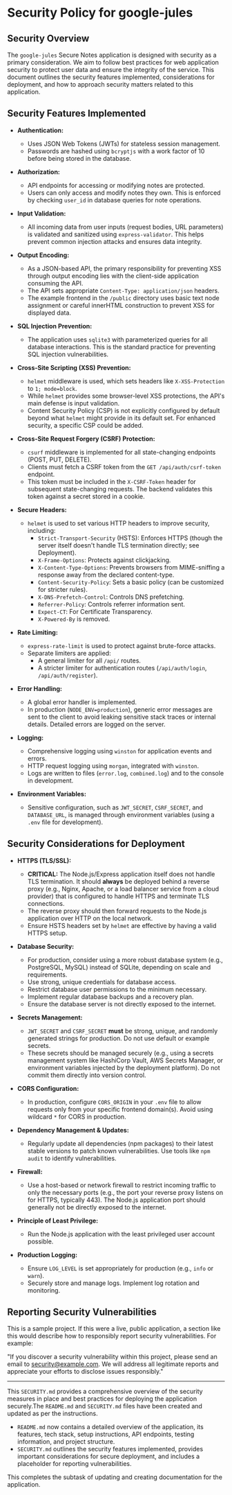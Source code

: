 # Security Policy for google-jules

## Security Overview

The `google-jules` Secure Notes application is designed with security as a primary consideration. We aim to follow best practices for web application security to protect user data and ensure the integrity of the service. This document outlines the security features implemented, considerations for deployment, and how to approach security matters related to this application.

## Security Features Implemented

*   **Authentication:**
    *   Uses JSON Web Tokens (JWTs) for stateless session management.
    *   Passwords are hashed using `bcryptjs` with a work factor of 10 before being stored in the database.

*   **Authorization:**
    *   API endpoints for accessing or modifying notes are protected.
    *   Users can only access and modify notes they own. This is enforced by checking `user_id` in database queries for note operations.

*   **Input Validation:**
    *   All incoming data from user inputs (request bodies, URL parameters) is validated and sanitized using `express-validator`. This helps prevent common injection attacks and ensures data integrity.

*   **Output Encoding:**
    *   As a JSON-based API, the primary responsibility for preventing XSS through output encoding lies with the client-side application consuming the API.
    *   The API sets appropriate `Content-Type: application/json` headers.
    *   The example frontend in the `/public` directory uses basic text node assignment or careful innerHTML construction to prevent XSS for displayed data.

*   **SQL Injection Prevention:**
    *   The application uses `sqlite3` with parameterized queries for all database interactions. This is the standard practice for preventing SQL injection vulnerabilities.

*   **Cross-Site Scripting (XSS) Prevention:**
    *   `helmet` middleware is used, which sets headers like `X-XSS-Protection` to `1; mode=block`.
    *   While `helmet` provides some browser-level XSS protections, the API's main defense is input validation.
    *   Content Security Policy (CSP) is not explicitly configured by default beyond what `helmet` might provide in its default set. For enhanced security, a specific CSP could be added.

*   **Cross-Site Request Forgery (CSRF) Protection:**
    *   `csurf` middleware is implemented for all state-changing endpoints (POST, PUT, DELETE).
    *   Clients must fetch a CSRF token from the `GET /api/auth/csrf-token` endpoint.
    *   This token must be included in the `X-CSRF-Token` header for subsequent state-changing requests. The backend validates this token against a secret stored in a cookie.

*   **Secure Headers:**
    *   `helmet` is used to set various HTTP headers to improve security, including:
        *   `Strict-Transport-Security` (HSTS): Enforces HTTPS (though the server itself doesn't handle TLS termination directly; see Deployment).
        *   `X-Frame-Options`: Protects against clickjacking.
        *   `X-Content-Type-Options`: Prevents browsers from MIME-sniffing a response away from the declared content-type.
        *   `Content-Security-Policy`: Sets a basic policy (can be customized for stricter rules).
        *   `X-DNS-Prefetch-Control`: Controls DNS prefetching.
        *   `Referrer-Policy`: Controls referrer information sent.
        *   `Expect-CT`: For Certificate Transparency.
        *   `X-Powered-By` is removed.

*   **Rate Limiting:**
    *   `express-rate-limit` is used to protect against brute-force attacks.
    *   Separate limiters are applied:
        *   A general limiter for all `/api/` routes.
        *   A stricter limiter for authentication routes (`/api/auth/login`, `/api/auth/register`).

*   **Error Handling:**
    *   A global error handler is implemented.
    *   In production (`NODE_ENV=production`), generic error messages are sent to the client to avoid leaking sensitive stack traces or internal details. Detailed errors are logged on the server.

*   **Logging:**
    *   Comprehensive logging using `winston` for application events and errors.
    *   HTTP request logging using `morgan`, integrated with `winston`.
    *   Logs are written to files (`error.log`, `combined.log`) and to the console in development.

*   **Environment Variables:**
    *   Sensitive configuration, such as `JWT_SECRET`, `CSRF_SECRET`, and `DATABASE_URL`, is managed through environment variables (using a `.env` file for development).

## Security Considerations for Deployment

*   **HTTPS (TLS/SSL):**
    *   **CRITICAL:** The Node.js/Express application itself does not handle TLS termination. It should **always** be deployed behind a reverse proxy (e.g., Nginx, Apache, or a load balancer service from a cloud provider) that is configured to handle HTTPS and terminate TLS connections.
    *   The reverse proxy should then forward requests to the Node.js application over HTTP on the local network.
    *   Ensure HSTS headers set by `helmet` are effective by having a valid HTTPS setup.

*   **Database Security:**
    *   For production, consider using a more robust database system (e.g., PostgreSQL, MySQL) instead of SQLite, depending on scale and requirements.
    *   Use strong, unique credentials for database access.
    *   Restrict database user permissions to the minimum necessary.
    *   Implement regular database backups and a recovery plan.
    *   Ensure the database server is not directly exposed to the internet.

*   **Secrets Management:**
    *   `JWT_SECRET` and `CSRF_SECRET` **must** be strong, unique, and randomly generated strings for production. Do not use default or example secrets.
    *   These secrets should be managed securely (e.g., using a secrets management system like HashiCorp Vault, AWS Secrets Manager, or environment variables injected by the deployment platform). Do not commit them directly into version control.

*   **CORS Configuration:**
    *   In production, configure `CORS_ORIGIN` in your `.env` file to allow requests only from your specific frontend domain(s). Avoid using wildcard `*` for CORS in production.

*   **Dependency Management & Updates:**
    *   Regularly update all dependencies (npm packages) to their latest stable versions to patch known vulnerabilities. Use tools like `npm audit` to identify vulnerabilities.

*   **Firewall:**
    *   Use a host-based or network firewall to restrict incoming traffic to only the necessary ports (e.g., the port your reverse proxy listens on for HTTPS, typically 443). The Node.js application port should generally not be directly exposed to the internet.

*   **Principle of Least Privilege:**
    *   Run the Node.js application with the least privileged user account possible.

*   **Production Logging:**
    *   Ensure `LOG_LEVEL` is set appropriately for production (e.g., `info` or `warn`).
    *   Securely store and manage logs. Implement log rotation and monitoring.

## Reporting Security Vulnerabilities

This is a sample project. If this were a live, public application, a section like this would describe how to responsibly report security vulnerabilities. For example:

"If you discover a security vulnerability within this project, please send an email to [security@example.com](mailto:security@example.com). We will address all legitimate reports and appreciate your efforts to disclose issues responsibly."

---

This `SECURITY.md` provides a comprehensive overview of the security measures in place and best practices for deploying the application securely.The `README.md` and `SECURITY.md` files have been created and updated as per the instructions.

*   `README.md` now contains a detailed overview of the application, its features, tech stack, setup instructions, API endpoints, testing information, and project structure.
*   `SECURITY.md` outlines the security features implemented, provides important considerations for secure deployment, and includes a placeholder for reporting vulnerabilities.

This completes the subtask of updating and creating documentation for the application.
